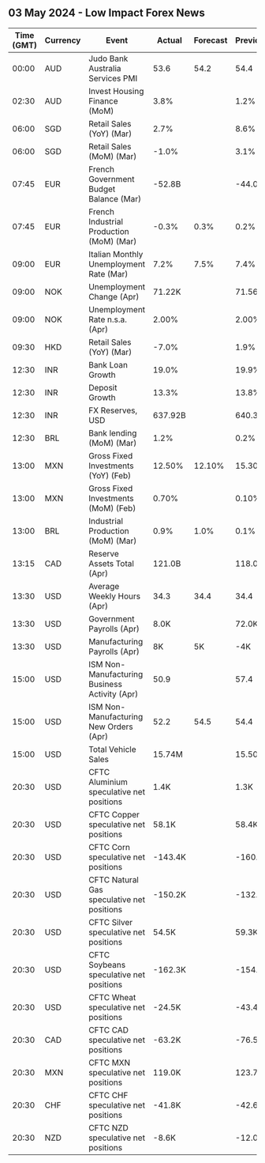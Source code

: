 ## 03 May 2024 - Low Impact Forex News

| Time (GMT) | Currency | Event | Actual | Forecast | Previous |
|------|----------|-------|--------|----------|----------|
| 00:00 | AUD | Judo Bank Australia Services PMI | 53.6 | 54.2 | 54.4 |
| 02:30 | AUD | Invest Housing Finance (MoM) | 3.8% |  | 1.2% |
| 06:00 | SGD | Retail Sales (YoY) (Mar) | 2.7% |  | 8.6% |
| 06:00 | SGD | Retail Sales (MoM) (Mar) | -1.0% |  | 3.1% |
| 07:45 | EUR | French Government Budget Balance (Mar) | -52.8B |  | -44.0B |
| 07:45 | EUR | French Industrial Production (MoM) (Mar) | -0.3% | 0.3% | 0.2% |
| 09:00 | EUR | Italian Monthly Unemployment Rate (Mar) | 7.2% | 7.5% | 7.4% |
| 09:00 | NOK | Unemployment Change (Apr) | 71.22K |  | 71.56K |
| 09:00 | NOK | Unemployment Rate n.s.a. (Apr) | 2.00% |  | 2.00% |
| 09:30 | HKD | Retail Sales (YoY) (Mar) | -7.0% |  | 1.9% |
| 12:30 | INR | Bank Loan Growth | 19.0% |  | 19.9% |
| 12:30 | INR | Deposit Growth | 13.3% |  | 13.8% |
| 12:30 | INR | FX Reserves, USD | 637.92B |  | 640.33B |
| 12:30 | BRL | Bank lending (MoM) (Mar) | 1.2% |  | 0.2% |
| 13:00 | MXN | Gross Fixed Investments (YoY) (Feb) | 12.50% | 12.10% | 15.30% |
| 13:00 | MXN | Gross Fixed Investments (MoM) (Feb) | 0.70% |  | 0.10% |
| 13:00 | BRL | Industrial Production (MoM) (Mar) | 0.9% | 1.0% | 0.1% |
| 13:15 | CAD | Reserve Assets Total (Apr) | 121.0B |  | 118.0B |
| 13:30 | USD | Average Weekly Hours (Apr) | 34.3 | 34.4 | 34.4 |
| 13:30 | USD | Government Payrolls (Apr) | 8.0K |  | 72.0K |
| 13:30 | USD | Manufacturing Payrolls (Apr) | 8K | 5K | -4K |
| 15:00 | USD | ISM Non-Manufacturing Business Activity (Apr) | 50.9 |  | 57.4 |
| 15:00 | USD | ISM Non-Manufacturing New Orders (Apr) | 52.2 | 54.5 | 54.4 |
| 15:00 | USD | Total Vehicle Sales | 15.74M |  | 15.50M |
| 20:30 | USD | CFTC Aluminium speculative net positions | 1.4K |  | 1.3K |
| 20:30 | USD | CFTC Copper speculative net positions | 58.1K |  | 58.4K |
| 20:30 | USD | CFTC Corn speculative net positions | -143.4K |  | -160.2K |
| 20:30 | USD | CFTC Natural Gas speculative net positions | -150.2K |  | -132.5K |
| 20:30 | USD | CFTC Silver speculative net positions | 54.5K |  | 59.3K |
| 20:30 | USD | CFTC Soybeans speculative net positions | -162.3K |  | -154.6K |
| 20:30 | USD | CFTC Wheat speculative net positions | -24.5K |  | -43.4K |
| 20:30 | CAD | CFTC CAD speculative net positions | -63.2K |  | -76.5K |
| 20:30 | MXN | CFTC MXN speculative net positions | 119.0K |  | 123.7K |
| 20:30 | CHF | CFTC CHF speculative net positions | -41.8K |  | -42.6K |
| 20:30 | NZD | CFTC NZD speculative net positions | -8.6K |  | -12.0K |
